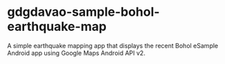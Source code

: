 gdgdavao-sample-bohol-earthquake-map
====================================

A simple earthquake mapping app that displays the recent Bohol eSample Android app using Google Maps Android API v2. 
